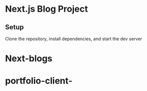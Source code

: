 # Next.js Blog Project

## Setup

Clone the repository, install dependencies, and start the dev server
# Next-blogs
# portfolio-client-
